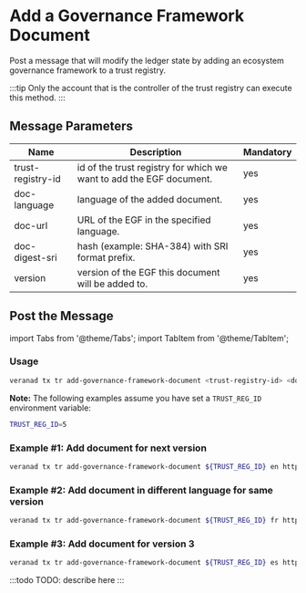 # Add a Governance Framework Document

Post a message that will modify the ledger state by adding an ecosystem governance framework to a trust registry.

:::tip
Only the account that is the controller of the trust registry can execute this method.
:::

## Message Parameters

|Name               |Description                            |Mandatory|
|-------------------|---------------------------------------|--------|
| trust-registry-id    |  id of the trust registry for which we want to add the EGF document.  | yes |
| doc-language    |  language of the added document.  | yes |
| doc-url    | URL of the EGF in the specified language.  | yes |
| doc-digest-sri    | hash (example: SHA-384) with SRI format prefix.  | yes |
| version    | version of the EGF this document will be added to.  | yes |

## Post the Message

import Tabs from '@theme/Tabs';
import TabItem from '@theme/TabItem';

<Tabs>
  <TabItem value="cli" label="CLI" default>


### Usage

```bash
veranad tx tr add-governance-framework-document <trust-registry-id> <doc-language> <doc-url> <doc-digest-sri> <version> --from <user> --chain-id <chain-id> --keyring-backend test --fees <amount> --gas auto
```

**Note:** The following examples assume you have set a `TRUST_REG_ID` environment variable:

```bash
TRUST_REG_ID=5
```

### Example #1: Add document for next version

```bash
veranad tx tr add-governance-framework-document ${TRUST_REG_ID} en https://example.com/doc2 sha384-MzNNbQTWCSUSi0bbz7dbua+RcENv7C6FvlmYJ1Y+I727HsPOHdzwELMYO9Mz68M26 2 --from $USER_ACC --chain-id ${CHAIN_ID} --keyring-backend test --fees 600000uvna --node $NODE_RPC
```

### Example #2: Add document in different language for same version

```bash
veranad tx tr add-governance-framework-document ${TRUST_REG_ID} fr https://example.com/doc2-fr sha384-MzNNbQTWCSUSi0bbz7dbua+RcENv7C6FvlmYJ1Y+I727HsPOHdzwELMYO9Mz68M26 2 --from $USER_ACC --chain-id ${CHAIN_ID} --keyring-backend test --fees 600000uvna --node $NODE_RPC
```

### Example #3: Add document for version 3

```bash
veranad tx tr add-governance-framework-document ${TRUST_REG_ID} es https://example.com/doc3-es sha384-MzNNbQTWCSUSi0bbz7dbua+RcENv7C6FvlmYJ1Y+I727HsPOHdzwELMYO9Mz68M26 3 --from $USER_ACC --chain-id ${CHAIN_ID} --keyring-backend test --fees 600000uvna --node $NODE_RPC
```

  </TabItem>
  
  <TabItem value="frontend" label="Frontend">
    :::todo
    TODO: describe here
    :::
  </TabItem>
</Tabs>
